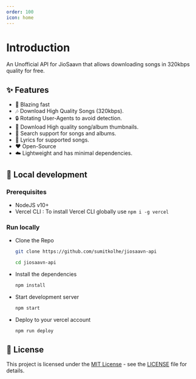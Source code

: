 ```yaml
---
order: 100
icon: home
---
```


# Introduction

An Unofficial API for JioSaavn that allows downloading songs in 320kbps quality for free.

## :sparkles: Features

- :rocket: Blazing fast
- :notes: Download High Quality Songs (320kbps).
- :lock: Rotating User-Agents to avoid detection.
- :sunrise: Download High quality song/album thumbnails.
- :mag_right: Search support for songs and albums.
- :musical_score: Lyrics for supported songs.
- :heart: Open-Source
- :cloud: Lightweight and has minimal dependencies.

## :construction_worker: Local development

### Prerequisites

- NodeJS v10+
- Vercel CLI : To install Vercel CLI globally use `npm i -g vercel`

### Run locally

- Clone the Repo

  ```sh
  git clone https://github.com/sumitkolhe/jiosaavn-api

  cd jiosaavn-api
  ```

- Install the dependencies

  ```sh
  npm install
  ```

- Start development server

  ```sh
  npm start
  ```

- Deploy to your vercel account

  ```sh
  npm run deploy
  ```

## 📜 License

This project is licensed under the [MIT License](https://opensource.org/licenses/MIT) - see the [LICENSE](LICENSE) file for details.
